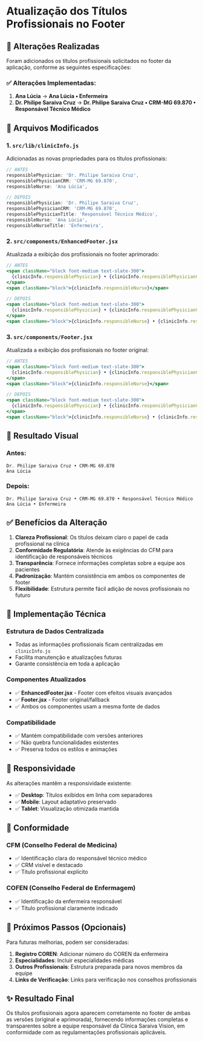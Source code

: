 # Atualização dos Títulos Profissionais no Footer

## 🎯 Alterações Realizadas

Foram adicionados os títulos profissionais solicitados no footer da aplicação, conforme as seguintes especificações:

### ✅ **Alterações Implementadas:**

1. **Ana Lúcia** → **Ana Lúcia • Enfermeira**
2. **Dr. Philipe Saraiva Cruz** → **Dr. Philipe Saraiva Cruz • CRM-MG 69.870 • Responsável Técnico Médico**

## 📁 Arquivos Modificados

### 1. **`src/lib/clinicInfo.js`**
Adicionadas as novas propriedades para os títulos profissionais:

```javascript
// ANTES
responsiblePhysician: 'Dr. Philipe Saraiva Cruz',
responsiblePhysicianCRM: 'CRM-MG 69.870',
responsibleNurse: 'Ana Lúcia',

// DEPOIS
responsiblePhysician: 'Dr. Philipe Saraiva Cruz',
responsiblePhysicianCRM: 'CRM-MG 69.870',
responsiblePhysicianTitle: 'Responsável Técnico Médico',
responsibleNurse: 'Ana Lúcia',
responsibleNurseTitle: 'Enfermeira',
```

### 2. **`src/components/EnhancedFooter.jsx`**
Atualizada a exibição dos profissionais no footer aprimorado:

```jsx
// ANTES
<span className="block font-medium text-slate-300">
  {clinicInfo.responsiblePhysician} • {clinicInfo.responsiblePhysicianCRM}
</span>
<span className="block">{clinicInfo.responsibleNurse}</span>

// DEPOIS
<span className="block font-medium text-slate-300">
  {clinicInfo.responsiblePhysician} • {clinicInfo.responsiblePhysicianCRM} • {clinicInfo.responsiblePhysicianTitle}
</span>
<span className="block">{clinicInfo.responsibleNurse} • {clinicInfo.responsibleNurseTitle}</span>
```

### 3. **`src/components/Footer.jsx`**
Atualizada a exibição dos profissionais no footer original:

```jsx
// ANTES
<span className="block font-medium text-slate-300">
  {clinicInfo.responsiblePhysician} • {clinicInfo.responsiblePhysicianCRM}
</span>
<span className="block">{clinicInfo.responsibleNurse}</span>

// DEPOIS
<span className="block font-medium text-slate-300">
  {clinicInfo.responsiblePhysician} • {clinicInfo.responsiblePhysicianCRM} • {clinicInfo.responsiblePhysicianTitle}
</span>
<span className="block">{clinicInfo.responsibleNurse} • {clinicInfo.responsibleNurseTitle}</span>
```

## 🎨 Resultado Visual

### **Antes:**
```
Dr. Philipe Saraiva Cruz • CRM-MG 69.870
Ana Lúcia
```

### **Depois:**
```
Dr. Philipe Saraiva Cruz • CRM-MG 69.870 • Responsável Técnico Médico
Ana Lúcia • Enfermeira
```

## ✅ Benefícios da Alteração

1. **Clareza Profissional**: Os títulos deixam claro o papel de cada profissional na clínica
2. **Conformidade Regulatória**: Atende às exigências do CFM para identificação de responsáveis técnicos
3. **Transparência**: Fornece informações completas sobre a equipe aos pacientes
4. **Padronização**: Mantém consistência em ambos os componentes de footer
5. **Flexibilidade**: Estrutura permite fácil adição de novos profissionais no futuro

## 🔧 Implementação Técnica

### **Estrutura de Dados Centralizada**
- Todas as informações profissionais ficam centralizadas em `clinicInfo.js`
- Facilita manutenção e atualizações futuras
- Garante consistência em toda a aplicação

### **Componentes Atualizados**
- ✅ **EnhancedFooter.jsx** - Footer com efeitos visuais avançados
- ✅ **Footer.jsx** - Footer original/fallback
- ✅ Ambos os componentes usam a mesma fonte de dados

### **Compatibilidade**
- ✅ Mantém compatibilidade com versões anteriores
- ✅ Não quebra funcionalidades existentes
- ✅ Preserva todos os estilos e animações

## 📱 Responsividade

As alterações mantêm a responsividade existente:
- ✅ **Desktop**: Títulos exibidos em linha com separadores
- ✅ **Mobile**: Layout adaptativo preservado
- ✅ **Tablet**: Visualização otimizada mantida

## 🎯 Conformidade

### **CFM (Conselho Federal de Medicina)**
- ✅ Identificação clara do responsável técnico médico
- ✅ CRM visível e destacado
- ✅ Título profissional explícito

### **COFEN (Conselho Federal de Enfermagem)**
- ✅ Identificação da enfermeira responsável
- ✅ Título profissional claramente indicado

## 🚀 Próximos Passos (Opcionais)

Para futuras melhorias, podem ser consideradas:

1. **Registro COREN**: Adicionar número do COREN da enfermeira
2. **Especialidades**: Incluir especialidades médicas
3. **Outros Profissionais**: Estrutura preparada para novos membros da equipe
4. **Links de Verificação**: Links para verificação nos conselhos profissionais

## ✨ Resultado Final

Os títulos profissionais agora aparecem corretamente no footer de ambas as versões (original e aprimorada), fornecendo informações completas e transparentes sobre a equipe responsável da Clínica Saraiva Vision, em conformidade com as regulamentações profissionais aplicáveis.